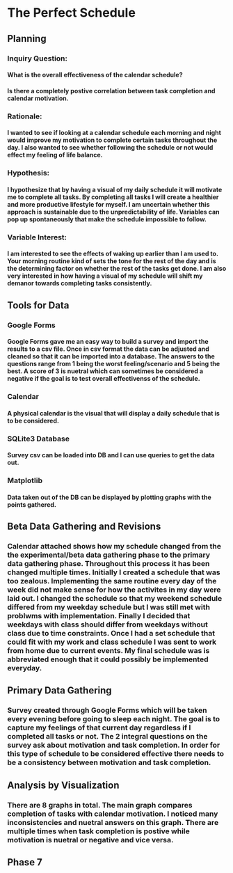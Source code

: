 # The Perfect Schedule

## Planning

### Inquiry Question:
#### What is the overall effectiveness of the calendar schedule?
#### Is there a completely postive correlation between task completion and calendar motivation.

### Rationale:
#### I wanted to see if looking at a calendar schedule each morning and night would improve my motivation to complete certain tasks throughout the day.   I also wanted to see whether following the schedule or not would effect my feeling of life balance.

### Hypothesis:
#### I hypothesize that by having a visual of my daily schedule it will motivate me to complete all tasks.  By completing all tasks I will create a healthier and more productive lifestyle for myself.  I am uncertain whether this approach is sustainable due to the unpredictability of life.  Variables can pop up spontaneously that make the schedule impossible to follow.

### Variable Interest:
#### I am interested to see the effects of waking up earlier than I am used to.  Your morning routine kind of sets the tone for the rest of the day and is the determining factor on whether the rest of the tasks get done.  I am also very interested in how having a visual of my schedule will shift my demanor towards completing tasks consistently.

## Tools for Data

### Google Forms
#### Google Forms gave me an easy way to build a survey and import the results to a csv file.  Once in csv format the data can be adjusted and cleaned so that it can be imported into a database.  The answers to the questions range from 1 being the worst feeling/scenario and 5 being the best.  A score of 3 is nuetral which can sometimes be considered a negative if the goal is to test overall effectivenss of the schedule.

### Calendar
#### A physical calendar is the visual that will display a daily schedule that is to be considered.

### SQLite3 Database
#### Survey csv can be loaded into DB and I can use queries to get the data out.

### Matplotlib
#### Data taken out of the DB can be displayed by plotting graphs with the points gathered.

## Beta Data Gathering and Revisions
### Calendar attached shows how my schedule changed from the the experimental/beta data gathering phase to the primary data gathering phase. Throughout this process it has been changed multiple times.  Initially I created a schedule that was too zealous.  Implementing the same routine every day of the week did not make sense for how the activites in my day were laid out.  I changed the schedule so that my weekend schedule differed from my weekday schedule but I was still met with problwms with implementation.  Finally I decided that weekdays with class should differ from weekdays without class due to time constraints.  Once I had a set schedule that could fit with my work and class schedule I was sent to work from home due to current events.  My final schedule was is abbreviated enough that it could possibly be implemented everyday.

## Primary Data Gathering
### Survey created through Google Forms which will be taken every evening before going to sleep each night.  The goal is to capture my feelings of that current day regardless if I completed all tasks or not.  The 2 integral questions on the survey ask about motivation and task completion.  In order for this type of schedule to be considered effective there needs to be a consistency between motivation and task completion. 


## Analysis by Visualization 
### There are 8 graphs in total.  The main graph compares completion of tasks with calendar motivation.  I noticed many inconsistencies and nuetral answers on this graph.  There are multiple times when task completion is postive while motivation is nuetral or negative and vice versa.  


## Phase 7
